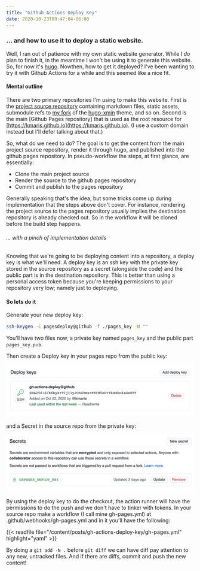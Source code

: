 ```yaml
---
title: "Github Actions Deploy Key"
date: 2020-10-23T09:47:04-06:00
---
```


### ... and how to use it to deploy a static website.

Well, I ran out of patience with my own static website generator. While I _do_
plan to finish it, in the meantime I won't be using it to generate this
website. So, for now it's [hugo][1]. Nowthen, how to get it deployed? I've been
wanting to try it with Github Actions for a while and this seemed like a
nice fit.

#### Mental outline

There are two primary repositories I'm using to make this website. First is
the [project source repository][5] containing markdown files, static assets,
submodule refs to [my fork][3] of the [hugo-xmin][2] theme, and so on. Second is
the main [Github Pages repository] that is used as the root resource for
[https://kmaris.github.io](https://kmaris.github.io). (I use a custom domain
instead but I'll defer talking about that.)

So, what do we need to do? The goal is to get the content from the
main project source repository, render it through hugo, and published into the
github pages repository. In pseudo-workflow the steps, at first glance, are
essentially:

  - Clone the main project source
  - Render the source to the github pages repository
  - Commit and publish to the pages repository

Generally speaking that's the idea, but some tricks come up during
implementation that the steps above don't cover. For instance, rendering the
project source _to_ the pages repository usually implies the destination
repository is already checked out. So in the workflow it will be cloned before
the build step happens.

###### ... with a pinch of implementation details

Knowing that we're going to be deploying content into a repository, a deploy
key is what we'll need. A deploy key is an ssh key with the private key
stored in the source repository as a secret (alongside the code) and the public
part is in the destination repository. This is better than using a personal
access token because you're keeping permissions to your repository very low;
namely just to deploying.

#### So lets do it

Generate your new deploy key:

```bash
ssh-keygen -C pagesdeploy@github -f ./pages_key -N ""
```

You'll have two files now, a private key named `pages_key` and the public part
`pages_key.pub`.

Then create a Deploy key in your pages repo from the public key:

![Deploy key](<deploykey.png>)

and a Secret in the source repo from the private key:

![Secret](<secrets.png>)

By using the deploy key to do the checkout, the action runner will have the
permissions to do the push and we don't have to tinker with tokens. In your
source repo make a workflow (I call mine gh-pages.yml) at 
.github/webhooks/gh-pages.yml and in it you'll have the following:

{{< readfile file="/content/posts/gh-actions-deploy-key/gh-pages.yml" highlight="yaml" >}}

By doing a `git add -N .` before `git diff` we can have diff pay attention to
any new, untracked files. And if there are diffs, commit and push the new
content!

[1]: https://gohugo.io
[2]: https://github.com/yihui/hugo-xmin
[3]: https://github.com/kmaris/hugo-xmin
[4]: https://watercss.netlify.app/
[5]: https://github.com/kmaris/kmaris.net
[6]: https://github.com/kmaris/kmaris.github.io
